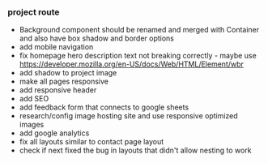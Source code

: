 ### project route

- Background component should be renamed and merged with Container and also have box shadow and border options
- add mobile navigation
- fix homepage hero description text not breaking correctly - maybe use https://developer.mozilla.org/en-US/docs/Web/HTML/Element/wbr
- add shadow to project image
- make all pages responsive
- add responsive header
- add SEO
- add feedback form that connects to google sheets
- research/config image hosting site and use responsive optimized images
- add google analytics
- fix all layouts similar to contact page layout
- check if next fixed the bug in layouts that didn't allow nesting to work
